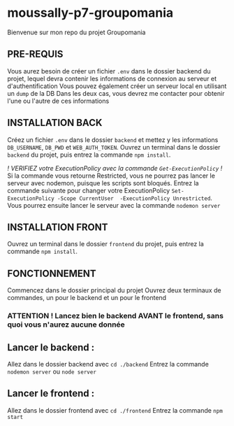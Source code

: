 # moussally-p7-groupomania

Bienvenue sur mon repo du projet Groupomania

## PRE-REQUIS
Vous aurez besoin de créer un fichier `.env` dans le dossier backend du projet, lequel devra contenir les informations de connexion au serveur et d'authentification
Vous pouvez également créer un serveur local en utilisant un `dump` de la DB
Dans les deux cas, vous devrez me contacter pour obtenir l'une ou l'autre de ces informations

## INSTALLATION BACK
Créez un fichier `.env` dans le dossier `backend` et mettez y les informations `DB_USERNAME`, `DB_PWD` et `WEB_AUTH_TOKEN`.
Ouvrez un terminal dans le dossier `backend` du projet, puis entrez la commande `npm install`.

*! VERIFIEZ votre ExecutionPolicy avec la commande `Get-ExecutionPolicy` !*
Si la commande vous retourne Restricted, vous ne pourrez pas lancer le serveur avec nodemon, puisque les scripts sont bloqués.
Entrez la commande suivante pour changer votre ExecutionPolicy `Set-ExecutionPolicy -Scope CurrentUser  -ExecutionPolicy Unrestricted`.
Vous pourrez ensuite lancer le serveur avec la commande `nodemon server`

## INSTALLATION FRONT
Ouvrez un terminal dans le dossier `frontend` du projet, puis entrez la commande `npm install`.

## FONCTIONNEMENT
Commencez dans le dossier principal du projet
Ouvrez deux terminaux de commandes, un pour le backend et un pour le frontend

### ATTENTION ! Lancez bien le backend AVANT le frontend, sans quoi vous n'aurez aucune donnée

## Lancer le backend : 
Allez dans le dossier backend avec `cd ./backend`
Entrez la commande `nodemon server` ou `node server`

## Lancer le frontend : 
Allez dans le dossier frontend avec `cd ./frontend`
Entrez la commande `npm start`
